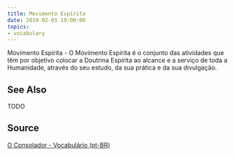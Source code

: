 ```yaml
---
title: Movimento Espírita
date: 2019-02-01 19:00:00
topics:
- vocabulary
---
```


Movimento Espírita - O Movimento Espírita é o conjunto das atividades que têm por objetivo colocar a Doutrina Espírita ao alcance e a serviço de toda a Humanidade, através do seu estudo, da sua prática e da sua divulgação.

## See Also
TODO

## Source
[O Consolador - Vocabulário (pt-BR)](http://www.oconsolador.com.br/linkfixo/vocabulario/principal.html)
